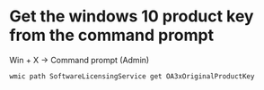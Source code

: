 # Get the windows 10 product key from the command prompt


Win + X -> Command prompt (Admin)

```batch
wmic path SoftwareLicensingService get OA3xOriginalProductKey
```
